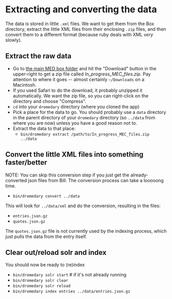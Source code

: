 # Extracting and converting the data

The data is stored in little `.xml` files. We want to get them from the Box directory,
extract the little XML files from their enclosing `.zip` files, and then convert 
them to a different format (because ruby deals with XML *very* slowly).

## Extract the raw data

  * Go to [the main MED box folder](https://umich.app.box.com/s/ah2imm5webu32to343p2n6xur828zi5w)
   and hit the "Download" button in the upper-right to get a zip file called
   _In_progress_MEC_files.zip_. Pay attention to where it goes -- almost certainly
   `~/Downloads` on a Macintosh.
  * If you used Safari to do the download, it probably unzipped it automatically.
    We want the zip file, so you can right-click on the directory and choose "Compress".
  * `cd` into your `dromedary` directory (where you cloned the app)
  * Pick a place for the data to go. You should probably use a `data` directory
   in the parent directory of your `dromedary` directory (so `../data` from where you are
    now) unless you have a good reason not to.
  * Extract the data to that place: 
    * `bin/dromedary extract /path/to/In_progress_MEC_files.zip ../data`
    
## Convert the little XML files into something faster/better

NOTE: You can skip this conversion step if you just get the already-converted json files
from Bill. The conversion process can take a looooong time.

* `bin/dromedary convert ../data` 

This will look for `../data/xml` and do the conversion, resulting in 
the files: 
* `entries.json.gz` 
* `quotes.json.gz`

The `quotes.json.gz` file is not currently used by the indexing process,
which just pulls the data from the entry itself.

## Clear out/reload solr and index

You should now be ready to (re)index

* `bin/dromedary solr start` # if it's not already running
* `bin/dromedary solr clear`
* `bin/dromedary solr reload`
* `bin/dromedary index entries ../data/entries.json.gz`
